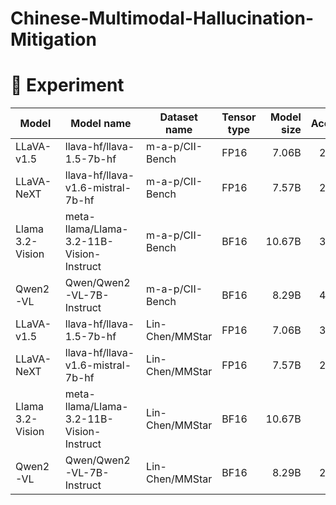 # Chinese-Multimodal-Hallucination-Mitigation

# 🧪 Experiment

| Model            | Model name                               | Dataset name    | Tensor type | Model size | Accuracy |
| ---------------- | ---------------------------------------- | --------------- | ----------- | ----------:| --------:|
| LLaVA-v1.5       | llava-hf/llava-1.5-7b-hf                 | m-a-p/CII-Bench |    FP16     |      7.06B |   20.78% |
| LLaVA-NeXT       | llava-hf/llava-v1.6-mistral-7b-hf        | m-a-p/CII-Bench |    FP16     |      7.57B |   27.97% |
| Llama 3.2-Vision | meta-llama/Llama-3.2-11B-Vision-Instruct | m-a-p/CII-Bench |    BF16     |     10.67B |   30.72% |
| Qwen2-VL         | Qwen/Qwen2-VL-7B-Instruct                | m-a-p/CII-Bench |    BF16     |      8.29B |   41.83% |
| LLaVA-v1.5       | llava-hf/llava-1.5-7b-hf                 | Lin-Chen/MMStar |    FP16     |      7.06B |   31.67% |
| LLaVA-NeXT       | llava-hf/llava-v1.6-mistral-7b-hf        | Lin-Chen/MMStar |    FP16     |      7.57B |   26.40% |
| Llama 3.2-Vision | meta-llama/Llama-3.2-11B-Vision-Instruct | Lin-Chen/MMStar |    BF16     |     10.67B |    4.07% |
| Qwen2-VL         | Qwen/Qwen2-VL-7B-Instruct                | Lin-Chen/MMStar |    BF16     |      8.29B |   26.13% |
